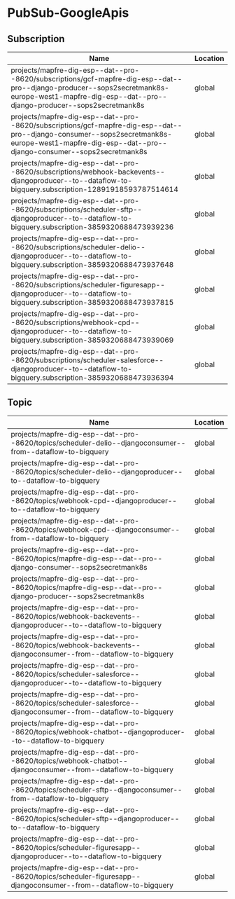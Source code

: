 # PubSub-GoogleApis

## Subscription

| Name                                                                                                                                                                                             | Location |
| ------------------------------------------------------------------------------------------------------------------------------------------------------------------------------------------------ | -------- |
| projects/mapfre-dig-esp--dat--pro--8620/subscriptions/gcf-mapfre-dig-esp--dat--pro--django-producer--sops2secretmank8s-europe-west1-mapfre-dig-esp--dat--pro--django-producer--sops2secretmank8s | global   |
| projects/mapfre-dig-esp--dat--pro--8620/subscriptions/gcf-mapfre-dig-esp--dat--pro--django-consumer--sops2secretmank8s-europe-west1-mapfre-dig-esp--dat--pro--django-consumer--sops2secretmank8s | global   |
| projects/mapfre-dig-esp--dat--pro--8620/subscriptions/webhook-backevents--djangoproducer--to--dataflow-to-bigquery.subscription-12891918593787514614                                             | global   |
| projects/mapfre-dig-esp--dat--pro--8620/subscriptions/scheduler-sftp--djangoproducer--to--dataflow-to-bigquery.subscription-3859320688473939236                                                  | global   |
| projects/mapfre-dig-esp--dat--pro--8620/subscriptions/scheduler-delio--djangoproducer--to--dataflow-to-bigquery.subscription-3859320688473937648                                                 | global   |
| projects/mapfre-dig-esp--dat--pro--8620/subscriptions/scheduler-figuresapp--djangoproducer--to--dataflow-to-bigquery.subscription-3859320688473937815                                            | global   |
| projects/mapfre-dig-esp--dat--pro--8620/subscriptions/webhook-cpd--djangoproducer--to--dataflow-to-bigquery.subscription-3859320688473939069                                                     | global   |
| projects/mapfre-dig-esp--dat--pro--8620/subscriptions/scheduler-salesforce--djangoproducer--to--dataflow-to-bigquery.subscription-3859320688473936394                                            | global   |

## Topic

| Name                                                                                                            | Location |
| --------------------------------------------------------------------------------------------------------------- | -------- |
| projects/mapfre-dig-esp--dat--pro--8620/topics/scheduler-delio--djangoconsumer--from--dataflow-to-bigquery      | global   |
| projects/mapfre-dig-esp--dat--pro--8620/topics/scheduler-delio--djangoproducer--to--dataflow-to-bigquery        | global   |
| projects/mapfre-dig-esp--dat--pro--8620/topics/webhook-cpd--djangoproducer--to--dataflow-to-bigquery            | global   |
| projects/mapfre-dig-esp--dat--pro--8620/topics/webhook-cpd--djangoconsumer--from--dataflow-to-bigquery          | global   |
| projects/mapfre-dig-esp--dat--pro--8620/topics/mapfre-dig-esp--dat--pro--django-consumer--sops2secretmank8s     | global   |
| projects/mapfre-dig-esp--dat--pro--8620/topics/mapfre-dig-esp--dat--pro--django-producer--sops2secretmank8s     | global   |
| projects/mapfre-dig-esp--dat--pro--8620/topics/webhook-backevents--djangoproducer--to--dataflow-to-bigquery     | global   |
| projects/mapfre-dig-esp--dat--pro--8620/topics/webhook-backevents--djangoconsumer--from--dataflow-to-bigquery   | global   |
| projects/mapfre-dig-esp--dat--pro--8620/topics/scheduler-salesforce--djangoproducer--to--dataflow-to-bigquery   | global   |
| projects/mapfre-dig-esp--dat--pro--8620/topics/scheduler-salesforce--djangoconsumer--from--dataflow-to-bigquery | global   |
| projects/mapfre-dig-esp--dat--pro--8620/topics/webhook-chatbot--djangoproducer--to--dataflow-to-bigquery        | global   |
| projects/mapfre-dig-esp--dat--pro--8620/topics/webhook-chatbot--djangoconsumer--from--dataflow-to-bigquery      | global   |
| projects/mapfre-dig-esp--dat--pro--8620/topics/scheduler-sftp--djangoconsumer--from--dataflow-to-bigquery       | global   |
| projects/mapfre-dig-esp--dat--pro--8620/topics/scheduler-sftp--djangoproducer--to--dataflow-to-bigquery         | global   |
| projects/mapfre-dig-esp--dat--pro--8620/topics/scheduler-figuresapp--djangoproducer--to--dataflow-to-bigquery   | global   |
| projects/mapfre-dig-esp--dat--pro--8620/topics/scheduler-figuresapp--djangoconsumer--from--dataflow-to-bigquery | global   |